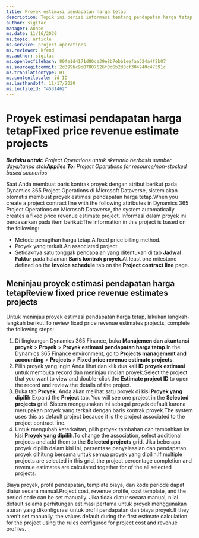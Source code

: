 ```yaml
---
title: Proyek estimasi pendapatan harga tetap
description: Topik ini berisi informasi tentang pendapatan harga tetap dalam berbagai proyek.
author: sigitac
manager: Annbe
ms.date: 11/16/2020
ms.topic: article
ms.service: project-operations
ms.reviewer: kfend
ms.author: sigitac
ms.openlocfilehash: 80fe1d4171d80ca39e8b7ebb1eefaa524a4f2b07
ms.sourcegitcommit: 2d399bc9d07807626f0d6b2d0cf304240c47591c
ms.translationtype: HT
ms.contentlocale: id-ID
ms.lasthandoff: 11/17/2020
ms.locfileid: "4531462"
---
```

# <a name="fixed-price-revenue-estimate-projects"></a><span data-ttu-id="38d24-103">Proyek estimasi pendapatan harga tetap</span><span class="sxs-lookup"><span data-stu-id="38d24-103">Fixed price revenue estimate projects</span></span> 

<span data-ttu-id="38d24-104">_**Berlaku untuk:** Project Operations untuk skenario berbasis sumber daya/tanpa stok_</span><span class="sxs-lookup"><span data-stu-id="38d24-104">_**Applies To:** Project Operations for resource/non-stocked based scenarios_</span></span>

<span data-ttu-id="38d24-105">Saat Anda membuat baris kontrak proyek dengan atribut berikut pada Dynamics 365 Project Operations di Microsoft Dataverse, sistem akan otomatis membuat proyek estimasi pendapatan harga tetap.</span><span class="sxs-lookup"><span data-stu-id="38d24-105">When you create a project contract line with the following attributes in Dynamics 365 Project Operations on Microsoft Dataverse, the system automatically creates a fixed price revenue estimate project.</span></span> <span data-ttu-id="38d24-106">Informasi dalam proyek ini berdasarkan pada item berikut:</span><span class="sxs-lookup"><span data-stu-id="38d24-106">The information in this project is based on the following:</span></span>

  - <span data-ttu-id="38d24-107">Metode penagihan harga tetap.</span><span class="sxs-lookup"><span data-stu-id="38d24-107">A fixed price billing method.</span></span>
  - <span data-ttu-id="38d24-108">Proyek yang terkait.</span><span class="sxs-lookup"><span data-stu-id="38d24-108">An associated project.</span></span>
  - <span data-ttu-id="38d24-109">Setidaknya satu tonggak pencapaian yang ditentukan di tab **Jadwal Faktur** pada halaman **Baris kontrak proyek**.</span><span class="sxs-lookup"><span data-stu-id="38d24-109">At least one milestone defined on the **Invoice schedule** tab on the **Project contract line** page.</span></span>

## <a name="review-fixed-price-revenue-estimates-projects"></a><span data-ttu-id="38d24-110">Meninjau proyek estimasi pendapatan harga tetap</span><span class="sxs-lookup"><span data-stu-id="38d24-110">Review fixed price revenue estimates projects</span></span>
<span data-ttu-id="38d24-111">Untuk meninjau proyek estimasi pendapatan harga tetap, lakukan langkah-langkah berikut:</span><span class="sxs-lookup"><span data-stu-id="38d24-111">To review fixed price revenue estimates projects, complete the following steps:</span></span>

1. <span data-ttu-id="38d24-112">Di lingkungan Dynamics 365 Finance, buka **Manajemen dan akuntansi proyek** > **Proyek** > **Proyek estimasi pendapatan harga tetap**.</span><span class="sxs-lookup"><span data-stu-id="38d24-112">In the Dynamics 365 Finance environment, go to **Projects management and accounting** > **Projects** > **Fixed price revenue estimate projects**.</span></span>
2. <span data-ttu-id="38d24-113">Pilih proyek yang ingin Anda lihat dan klik dua kali **ID proyek estimasi** untuk membuka record dan meninjau rincian proyek.</span><span class="sxs-lookup"><span data-stu-id="38d24-113">Select the project that you want to view and double-click the **Estimate project ID** to open the record and review the details of the project.</span></span>
3. <span data-ttu-id="38d24-114">Buka tab **Proyek**. Anda akan melihat satu proyek di kisi **Proyek yang dipilih**.</span><span class="sxs-lookup"><span data-stu-id="38d24-114">Expand the **Project** tab. You will see one project in the **Selected projects** grid.</span></span> <span data-ttu-id="38d24-115">Sistem menggunakan ini sebagai proyek default karena merupakan proyek yang terkait dengan baris kontrak proyek.</span><span class="sxs-lookup"><span data-stu-id="38d24-115">The system uses this as default project because it is the project associated to the project contract line.</span></span> 
4. <span data-ttu-id="38d24-116">Untuk mengubah keterkaitan, pilih proyek tambahan dan tambahkan ke kisi **Proyek yang dipilih**.</span><span class="sxs-lookup"><span data-stu-id="38d24-116">To change the association, select additional projects and add them to the **Selected projects** grid.</span></span> <span data-ttu-id="38d24-117">Jika beberapa proyek dipilih dalam kisi ini, persentase penyelesaian dan pendapatan proyek dihitung bersama untuk semua proyek yang dipilih.</span><span class="sxs-lookup"><span data-stu-id="38d24-117">If multiple projects are selected in this grid, the project percentage completion and revenue estimates are calculated together for of the all selected projects.</span></span>

  <span data-ttu-id="38d24-118">Biaya proyek, profil pendapatan, template biaya, dan kode periode dapat diatur secara manual.</span><span class="sxs-lookup"><span data-stu-id="38d24-118">Project cost, revenue profile, cost template, and the period code can be set manually.</span></span> <span data-ttu-id="38d24-119">Jika tidak diatur secara manual, nilai default selama perhitungan estimasi pertama untuk proyek menggunakan aturan yang dikonfigurasi untuk profil pendapatan dan biaya proyek.</span><span class="sxs-lookup"><span data-stu-id="38d24-119">If they aren't set manually, the values default during the first estimate calculation for the project using the rules configured for project cost and revenue profiles.</span></span>


